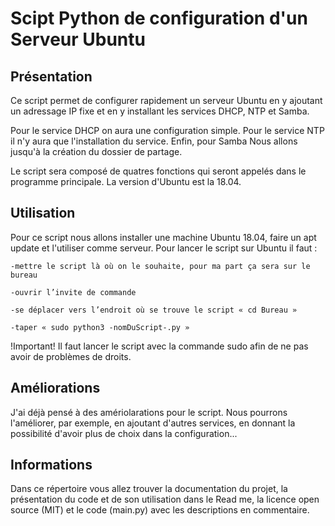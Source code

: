 # Scipt Python de configuration d'un Serveur Ubuntu
## Présentation
Ce script permet de configurer rapidement un serveur Ubuntu en y ajoutant un adressage IP fixe et 
en y installant les services DHCP, NTP et Samba.

Pour le service DHCP on aura une configuration simple. Pour le service NTP il n'y aura que 
l'installation du service. Enfin, pour Samba Nous allons jusqu'à la création du dossier de 
partage.

Le script sera composé de quatres fonctions qui seront appelés dans le programme principale.
La version d'Ubuntu est la 18.04.

## Utilisation
Pour ce script nous allons installer une machine Ubuntu 18.04, faire un apt update et l'utiliser comme serveur.
Pour lancer le script sur Ubuntu il faut :


    -mettre le script là où on le souhaite, pour ma part ça sera sur le bureau 
    
    -ouvrir l’invite de commande
    
    -se déplacer vers l’endroit où se trouve le script « cd Bureau » 
    
    -taper « sudo python3 -nomDuScript-.py »


!Important! Il faut lancer le script avec la commande sudo afin de ne pas avoir de problèmes de droits.

## Améliorations
J'ai déjà pensé à des amériolarations pour le script. Nous pourrons l'améliorer, par exemple,
en ajoutant d'autres services, en donnant la possibilité d'avoir plus de choix dans la 
configuration...

## Informations

Dans ce répertoire vous allez trouver la documentation du projet, la présentation du code et 
de son utilisation dans le Read me, la licence open source (MIT) et le code (main.py) avec les 
descriptions en commentaire. 
